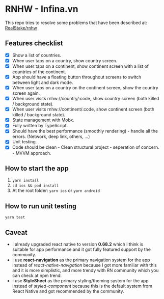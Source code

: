 # RNHW - Infina.vn

This repo tries to resolve some problems that have been described at: [RealStake/rnhw](https://github.com/RealStake/rnhw)
## Features checklist

- [x] Show a list of countries.
- [x] When user taps on a country, show country screen.
- [x] When user taps on a continent, show continent screen with a list of countries of the continent.
- [x] App should have a floating button throughout screens to switch between light and dark mode.
- [x] When user taps on a country on the continent screen, show the country screen again.
- [x] When user visits rnhw://country/:code, show country screen (both killed / background state).
- [x] When user visits rnhw://continent/:code, show continent screen (both killed / background state).
- [x] State management with Mobx.
- [x] Fully written by TypeScript.
- [x] Should have the best performance (smoothly rendering) -  handle all the errors. (Network, deep link, others, ...)
- [x] Unit testing.
- [x] Code should be clean - Clean structural project - seperation of concern. - MVVM approach.

## How to start the app

1. `yarn install`
2. `cd ios && pod install`
3. At the root folder: `yarn ios` or `yarn android`

## How to run unit testing

`yarn test`

## Caveat

- I already upgraded react native to version **0.68.2** which I think is suitable for app performance and it got fully featured support by the community.
- I use **react-navigation** as the primary navigation system for the app instead of *react-native-navigation* because I got more familiar with this and it is more simplistic, and more trendy with RN community which you can check at npm trend.
- I use **StyleSheet** as the primary styling/theming system for the app instead of *styled-component* because this is the default system from React Native and got recommended by the community.
